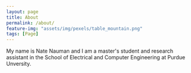 ```yaml
---
layout: page
title: About
permalink: /about/
feature-img: "assets/img/pexels/table_mountain.png"
tags: [Page]
---
```


My name is Nate Nauman and I am a master's student and research assistant in the School of Electrical and Computer Engineering at Purdue Unversity. 
 
